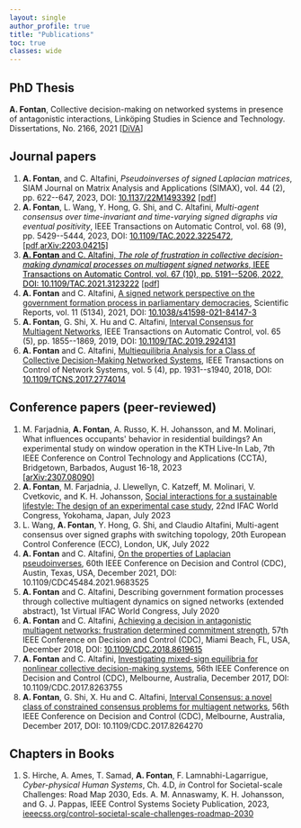 ```yaml
---
layout: single
author_profile: true
title: "Publications"
toc: true
classes: wide
---
```


## PhD Thesis 
**A. Fontan**, Collective decision-making on networked systems in presence of antagonistic interactions, Linköping Studies in Science and Technology. Dissertations, No. 2166, 2021
[[DiVA](http://liu.diva-portal.org/smash/record.jsf?pid=diva2%3A1585664&dswid=-8741)]

<!-- ## Manuscripts -->


## Journal papers 
<ol id="customlistjournal" style="counter-reset: elementcounter 7;">
<li> <b>A. Fontan</b>, and C. Altafini, <i>Pseudoinverses of signed Laplacian matrices</i>, SIAM Journal on Matrix Analysis and Applications (SIMAX), vol. 44 (2), pp. 622--647, 2023, DOI: <a href="https://doi.org/10.1137/22M1493392" style="color:black">10.1137/22M1493392</a>
[<a href="/papers/journals/Fontan2021Pseudoinverses.pdf">pdf</a>]
</li>

<li> <b>A. Fontan</b>, L. Wang, Y. Hong, G. Shi, and C. Altafini, <i>Multi-agent consensus over time-invariant and time-varying signed digraphs via eventual positivity</i>, IEEE Transactions on Automatic Control, vol. 68 (9), pp. 5429--5444, 2023, DOI: <a href="https://ieeexplore.ieee.org/document/9965602" style="color:black">10.1109/TAC.2022.3225472</a>, [</a><a href="/papers/journals/Fontan2022MAS.pdf">pdf</a>,<a href="https://arxiv.org/abs/2203.04215" style="color:black">arXiv:2203.04215]
</li>

<li> <b>A. Fontan</b> and C. Altafini, <i>The role of frustration in collective decision-making dynamical processes on multiagent signed networks</i>, IEEE Transactions on Automatic Control, vol. 67 (10), pp. 5191--5206, 2022, DOI: <a href="https://ieeexplore.ieee.org/document/9591259" style="color:black">10.1109/TAC.2021.3123222</a>
[<a href="/papers/journals/Fontan2021RoleFrustration.pdf">pdf</a>]
</li>

<li> <b>A. Fontan</b> and C. Altafini, <a href="/papers/journals/Fontan2021Signed.pdf">A signed network perspective on the government formation process in parliamentary democracies</a>, Scientific Reports, vol. 11 (5134), 2021, DOI: <a href="https://www.nature.com/articles/s41598-021-84147-3" style="color:black">10.1038/s41598-021-84147-3</a></li>

<li> <b>A. Fontan</b>, G. Shi, X. Hu and C. Altafini, <a href="/papers/journals/Fontan2019Interval.pdf">Interval Consensus for Multiagent Networks</a>, IEEE Transactions on Automatic Control, vol. 65 (5), pp. 1855--1869, 2019,
DOI: <a href="https://ieeexplore.ieee.org/document/8742903" style="color:black">10.1109/TAC.2019.2924131</a></li>

<li> <b>A. Fontan</b> and C. Altafini, <a href="/papers/journals/Fontan2018MultiEquilibria.pdf">Multiequilibria Analysis for a Class of Collective Decision-Making Networked Systems</a>, IEEE Transactions on Control of Network Systems, vol. 5 (4), pp. 1931--s1940, 2018, DOI: <a href="https://ieeexplore.ieee.org/document/8110687" style="color:black">10.1109/TCNS.2017.2774014</a></li>
</ol>



## Conference papers  (peer-reviewed)

<ol id="customlistconference" style="counter-reset: elementcounter 9;">
<li> M. Farjadnia, <b>A. Fontan</b>, A. Russo, K. H. Johansson, and M. Molinari, What influences occupants' behavior in residential buildings? An experimental study on window operation in the KTH Live-In Lab, 7th IEEE Conference on Control Technology and Applications (CCTA), Bridgetown, Barbados, August 16-18, 2023 <br>
<a href="https://arxiv.org/abs/2307.08090" style="color:black">[arXiv:2307.08090]</a></li>

<li> <b>A. Fontan</b>, M. Farjadnia, J. Llewellyn, C. Katzeff, M. Molinari, V. Cvetkovic, and K. H. Johansson, <a href="/papers/conferences/Fontan2023Social.pdf">Social interactions for a sustainable lifestyle: The design of an experimental case study</a>, 22nd IFAC World Congress, Yokohama, Japan, July 2023</li>

<li> L. Wang, <b>A. Fontan</b>, Y. Hong, G. Shi, and Claudio Altafini, Multi-agent consensus over signed graphs with switching topology, 20th European Control Conference (ECC), London, UK, July 2022</li>

<li> <b>A. Fontan</b> and C. Altafini, <a href="https://ieeexplore.ieee.org/document/9683525">On the properties of Laplacian pseudoinverses</a>, 60th IEEE Conference on Decision and Control (CDC), Austin, Texas, USA, December 2021, DOI: 10.1109/CDC45484.2021.9683525</li>

<li> <b>A. Fontan</b> and C. Altafini, Describing government formation processes through collective multiagent dynamics on signed networks (extended abstract), 1st Virtual IFAC World Congress, July 2020</li>

<li> <b>A. Fontan</b> and C. Altafini, <a href="/papers/conferences/Fontan2018Achieving.pdf">Achieving a decision in antagonistic multiagent networks: frustration determined commitment strength</a>, 57th IEEE Conference on Decision and Control (CDC), Miami Beach, FL, USA, December 2018, DOI: <a href="https://ieeexplore.ieee.org/document/8619615" style="color:black">10.1109/CDC.2018.8619615</a></li>

<li> <b>A. Fontan</b> and C. Altafini, <a href="https://ieeexplore.ieee.org/document/8263755">Investigating mixed-sign equilibria for nonlinear collective decision-making systems</a>, 56th IEEE Conference on Decision and Control (CDC), Melbourne, Australia, December 2017, DOI: 10.1109/CDC.2017.8263755</li>

<li> <b>A. Fontan</b>, G. Shi, X. Hu and C. Altafini, <a href="https://ieeexplore.ieee.org/document/8264270">Interval Consensus: a novel class of constrained consensus problems for multiagent networks</a>, 56th IEEE Conference on Decision and Control (CDC), Melbourne, Australia, December 2017, DOI: 10.1109/CDC.2017.8264270</li>
</ol>

## Chapters in Books

1. S. Hirche, A. Ames, T. Samad, **A. Fontan**, F. Lamnabhi-Lagarrigue, *Cyber-physical Human Systems*, Ch. 4.D, *in* Control for Societal-scale Challenges: Road Map 2030, Eds. A. M. Annaswamy, K. H. Johansson, and G. J. Pappas, IEEE Control Systems Society Publication, 2023, [ieeecss.org/control-societal-scale-challenges-roadmap-2030](https://ieeecss.org/control-societal-scale-challenges-road-map-2030)
